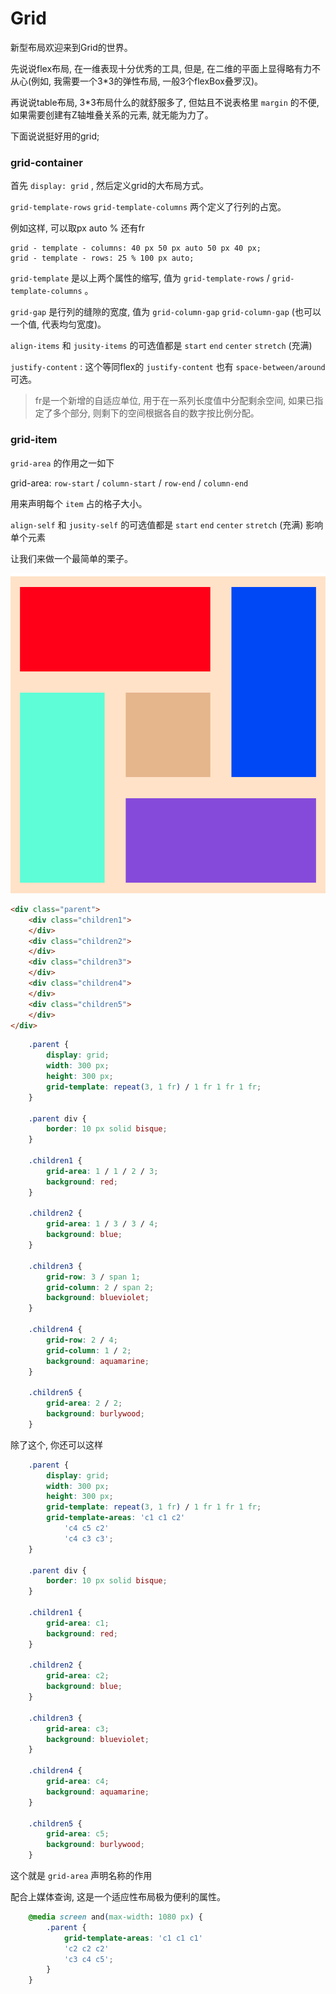 # Grid

新型布局欢迎来到Grid的世界。 

先说说flex布局, 在一维表现十分优秀的工具, 但是, 在二维的平面上显得略有力不从心(例如, 我需要一个3*3的弹性布局, 一般3个flexBox叠罗汉)。 

再说说table布局, 3*3布局什么的就舒服多了, 但姑且不说表格里 `margin` 的不便, 如果需要创建有Z轴堆叠关系的元素, 就无能为力了。 

下面说说挺好用的grid; 

### grid-container

首先 `display: grid` , 然后定义grid的大布局方式。 

 `grid-template-rows`  `grid-template-columns` 两个定义了行列的占宽。 

例如这样, 可以取px auto % 还有fr

    grid - template - columns: 40 px 50 px auto 50 px 40 px; 
    grid - template - rows: 25 % 100 px auto; 

 `grid-template` 是以上两个属性的缩写, 值为 `grid-template-rows` / `grid-template-columns` 。 

 `grid-gap` 是行列的缝隙的宽度, 值为 `grid-column-gap`  `grid-column-gap` (也可以一个值, 代表均匀宽度)。 

 `align-items` 和 `jusity-items` 的可选值都是 `start`  `end`  `center`  `stretch` (充满)

 `justify-content` : 这个等同flex的 `justify-content` 也有 `space-between/around` 可选。 

> fr是一个新增的自适应单位, 用于在一系列长度值中分配剩余空间, 如果已指定了多个部分, 则剩下的空间根据各自的数字按比例分配。 

### grid-item

 `grid-area` 的作用之一如下

grid-area: `row-start` / `column-start` / `row-end` / `column-end` 

用来声明每个 `item` 占的格子大小。 

 `align-self` 和 `jusity-self` 的可选值都是 `start`  `end`  `center`  `stretch` (充满) 影响单个元素

让我们来做一个最简单的栗子。 

![img](../img/20180719001.png)

```html
<div class="parent">
	<div class="children1">
	</div>
	<div class="children2">
	</div>
	<div class="children3">
	</div>
	<div class="children4">
	</div>
	<div class="children5">
	</div>
</div>
```

```css
    .parent {
		display: grid; 
		width: 300 px; 
		height: 300 px; 
		grid-template: repeat(3, 1 fr) / 1 fr 1 fr 1 fr; 
	}

	.parent div {
		border: 10 px solid bisque; 
	}

	.children1 {
		grid-area: 1 / 1 / 2 / 3; 
		background: red; 
	}

	.children2 {
		grid-area: 1 / 3 / 3 / 4; 
		background: blue; 
	}

	.children3 {
		grid-row: 3 / span 1; 
		grid-column: 2 / span 2; 
		background: blueviolet; 
	}

	.children4 {
		grid-row: 2 / 4; 
		grid-column: 1 / 2; 
		background: aquamarine; 
	}

	.children5 {
		grid-area: 2 / 2; 
		background: burlywood; 
	}
```

除了这个, 你还可以这样

```css
    .parent {
		display: grid; 
		width: 300 px; 
		height: 300 px; 
		grid-template: repeat(3, 1 fr) / 1 fr 1 fr 1 fr; 
		grid-template-areas: 'c1 c1 c2'
			'c4 c5 c2'
			'c4 c3 c3'; 
	}

	.parent div {
		border: 10 px solid bisque; 
	}

	.children1 {
		grid-area: c1; 
		background: red; 
	}

	.children2 {
		grid-area: c2; 
		background: blue; 
	}

	.children3 {
		grid-area: c3; 
		background: blueviolet; 
	}

	.children4 {
		grid-area: c4; 
		background: aquamarine; 
	}

	.children5 {
		grid-area: c5; 
		background: burlywood; 
	}
```

    

这个就是 `grid-area` 声明名称的作用

配合上媒体查询, 这是一个适应性布局极为便利的属性。 

```css
    @media screen and(max-width: 1080 px) {
        .parent {
            grid-template-areas: 'c1 c1 c1'
            'c2 c2 c2'
            'c3 c4 c5'; 
        }
    }
```

